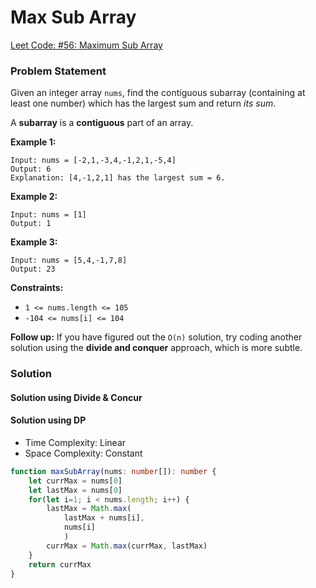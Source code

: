 # Max Sub Array

[Leet Code: #56: Maximum Sub Array](https://leetcode.com/problems/maximum-subarray/)

### Problem Statement

Given an integer array `nums`, find the contiguous subarray (containing at least one number) which has the largest sum and return _its sum_.

A **subarray** is a **contiguous** part of an array.

&#x20;

**Example 1:**

```
Input: nums = [-2,1,-3,4,-1,2,1,-5,4]
Output: 6
Explanation: [4,-1,2,1] has the largest sum = 6.
```

**Example 2:**

```
Input: nums = [1]
Output: 1
```

**Example 3:**

```
Input: nums = [5,4,-1,7,8]
Output: 23
```

&#x20;

**Constraints:**

* `1 <= nums.length <= 105`
* `-104 <= nums[i] <= 104`

&#x20;

**Follow up:** If you have figured out the `O(n)` solution, try coding another solution using the **divide and conquer** approach, which is more subtle.

### Solution

#### Solution using Divide & Concur

#### Solution using DP

* Time Complexity: Linear
* Space Complexity: Constant

```typescript
function maxSubArray(nums: number[]): number {
    let currMax = nums[0]
    let lastMax = nums[0]
    for(let i=1; i < nums.length; i++) {
        lastMax = Math.max(
            lastMax + nums[i],
            nums[i]
            )
        currMax = Math.max(currMax, lastMax)
    }
    return currMax
}
```

